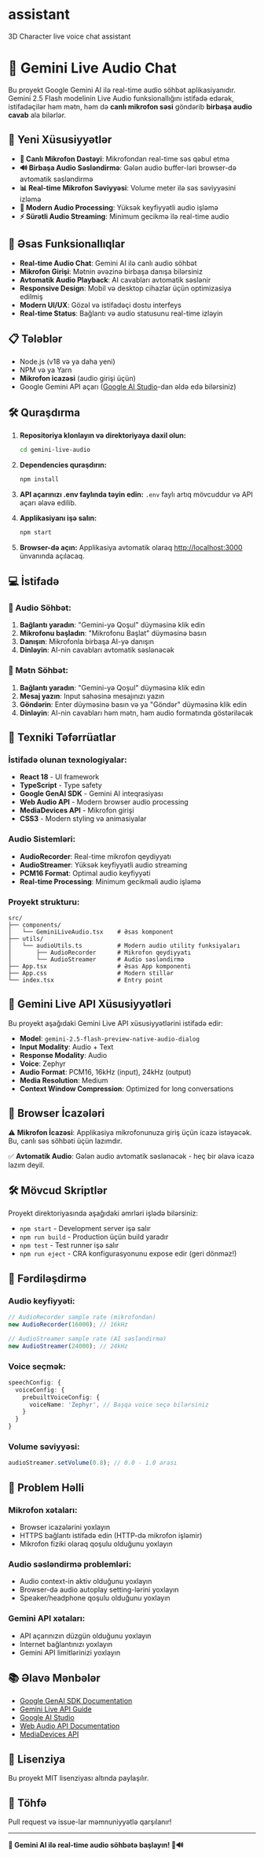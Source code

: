 # assistant
3D Character live voice chat assistant


# 🎤 Gemini Live Audio Chat

Bu proyekt Google Gemini AI ilə real-time audio söhbət aplikasiyanıdır. Gemini 2.5 Flash modelinin Live Audio funksionallığını istifadə edərək, istifadəçilər həm mətn, həm də **canlı mikrofon səsi** göndərib **birbaşa audio cavab** ala bilərlər.

## 🚀 Yeni Xüsusiyyətlər

- **🎤 Canlı Mikrofon Dəstəyi**: Mikrofondan real-time səs qəbul etmə
- **🔊 Birbaşa Audio Səsləndirmə**: Gələn audio buffer-ləri browser-də avtomatik səsləndirmə
- **📊 Real-time Mikrofon Səviyyəsi**: Volume meter ilə səs səviyyəsini izləmə
- **🎯 Modern Audio Processing**: Yüksək keyfiyyətli audio işləmə
- **⚡ Sürətli Audio Streaming**: Minimum gecikmə ilə real-time audio

## 🎯 Əsas Funksionallıqlar

- **Real-time Audio Chat**: Gemini AI ilə canlı audio söhbət
- **Mikrofon Girişi**: Mətnin əvəzinə birbaşa danışa bilərsiniz
- **Avtomatik Audio Playback**: AI cavabları avtomatik səslənir
- **Responsive Design**: Mobil və desktop cihazlar üçün optimizasiya edilmiş
- **Modern UI/UX**: Gözəl və istifadəçi dostu interfeys
- **Real-time Status**: Bağlantı və audio statusunu real-time izləyin

## 📋 Tələblər

- Node.js (v18 və ya daha yeni)
- NPM və ya Yarn
- **Mikrofon icazəsi** (audio girişi üçün)
- Google Gemini API açarı ([Google AI Studio](https://aistudio.google.com/)-dan əldə edə bilərsiniz)

## 🛠️ Quraşdırma

1. **Repositoriya klonlayın və direktoriyaya daxil olun:**
   ```bash
   cd gemini-live-audio
   ```

2. **Dependencies quraşdırın:**
   ```bash
   npm install
   ```

3. **API açarınızı .env faylında təyin edin:**
   `.env` faylı artıq mövcuddur və API açarı əlavə edilib.

4. **Applikasiyanı işə salın:**
   ```bash
   npm start
   ```

5. **Browser-də açın:**
   Applikasiya avtomatik olaraq [http://localhost:3000](http://localhost:3000) ünvanında açılacaq.

## 💻 İstifadə

### 🎤 Audio Söhbət:
1. **Bağlantı yaradın**: "Gemini-yə Qoşul" düyməsinə klik edin
2. **Mikrofonu başladın**: "Mikrofonu Başlat" düyməsinə basın
3. **Danışın**: Mikrofonla birbaşa AI-yə danışın
4. **Dinləyin**: AI-nin cavabları avtomatik səslənəcək

### 📝 Mətn Söhbət:
1. **Bağlantı yaradın**: "Gemini-yə Qoşul" düyməsinə klik edin
2. **Mesaj yazın**: Input sahəsinə mesajınızı yazın
3. **Göndərin**: Enter düyməsinə basın və ya "Göndər" düyməsinə klik edin
4. **Dinləyin**: AI-nin cavabları həm mətn, həm audio formatında göstəriləcək

## 🔧 Texniki Təfərrüatlar

### İstifadə olunan texnologiyalar:
- **React 18** - UI framework
- **TypeScript** - Type safety
- **Google GenAI SDK** - Gemini AI inteqrasiyası
- **Web Audio API** - Modern browser audio processing
- **MediaDevices API** - Mikrofon girişi
- **CSS3** - Modern styling və animasiyalar

### Audio Sistemləri:
- **AudioRecorder**: Real-time mikrofon qeydiyyatı
- **AudioStreamer**: Yüksək keyfiyyətli audio streaming
- **PCM16 Format**: Optimal audio keyfiyyəti
- **Real-time Processing**: Minimum gecikməli audio işləmə

### Proyekt strukturu:
```
src/
├── components/
│   └── GeminiLiveAudio.tsx    # Əsas komponent
├── utils/
│   └── audioUtils.ts          # Modern audio utility funksiyaları
│       ├── AudioRecorder      # Mikrofon qeydiyyatı
│       └── AudioStreamer      # Audio səsləndirmə
├── App.tsx                    # Əsas App komponenti
├── App.css                    # Modern stillər
└── index.tsx                  # Entry point
```

## 🎯 Gemini Live API Xüsusiyyətləri

Bu proyekt aşağıdaki Gemini Live API xüsusiyyətlərini istifadə edir:

- **Model**: `gemini-2.5-flash-preview-native-audio-dialog`
- **Input Modality**: Audio + Text
- **Response Modality**: Audio
- **Voice**: Zephyr
- **Audio Format**: PCM16, 16kHz (input), 24kHz (output)
- **Media Resolution**: Medium
- **Context Window Compression**: Optimized for long conversations

## 🔐 Browser İcazələri

⚠️ **Mikrofon İcazəsi**: Applikasiya mikrofonunuza giriş üçün icazə istəyəcək. Bu, canlı səs söhbəti üçün lazımdır.

✅ **Avtomatik Audio**: Gələn audio avtomatik səslənəcək - heç bir əlavə icazə lazım deyil.

## 🛠️ Mövcud Skriptlər

Proyekt direktoriyasında aşağıdaki əmrləri işlədə bilərsiniz:

- `npm start` - Development server işə salır
- `npm run build` - Production üçün build yaradır
- `npm test` - Test runner işə salır
- `npm run eject` - CRA konfigurasyonunu expose edir (geri dönməz!)

## 🎨 Fərdiləşdirmə

### Audio keyfiyyəti:
```typescript
// AudioRecorder sample rate (mikrofondan)
new AudioRecorder(16000); // 16kHz

// AudioStreamer sample rate (AI səsləndirmə)
new AudioStreamer(24000); // 24kHz
```

### Voice seçmək:
```typescript
speechConfig: {
  voiceConfig: {
    prebuiltVoiceConfig: {
      voiceName: 'Zephyr', // Başqa voice seçə bilərsiniz
    }
  }
}
```

### Volume səviyyəsi:
```typescript
audioStreamer.setVolume(0.8); // 0.0 - 1.0 arası
```

## 🐛 Problem Həlli

### Mikrofon xətaları:
- Browser icazələrini yoxlayın
- HTTPS bağlantı istifadə edin (HTTP-də mikrofon işləmir)
- Mikrofon fiziki olaraq qoşulu olduğunu yoxlayın

### Audio səsləndirmə problemləri:
- Audio context-in aktiv olduğunu yoxlayın
- Browser-də audio autoplay setting-lərini yoxlayın
- Speaker/headphone qoşulu olduğunu yoxlayın

### Gemini API xətaları:
- API açarınızın düzgün olduğunu yoxlayın
- Internet bağlantınızı yoxlayın
- Gemini API limitlərinizi yoxlayın

## 📚 Əlavə Mənbələr

- [Google GenAI SDK Documentation](https://googleapis.github.io/js-genai/)
- [Gemini Live API Guide](https://github.com/googleapis/js-genai)
- [Google AI Studio](https://aistudio.google.com/)
- [Web Audio API Documentation](https://developer.mozilla.org/en-US/docs/Web/API/Web_Audio_API)
- [MediaDevices API](https://developer.mozilla.org/en-US/docs/Web/API/MediaDevices)

## 📄 Lisenziya

Bu proyekt MIT lisenziyası altında paylaşılır.

## 🤝 Töhfə

Pull request və issue-lar məmnuniyyətlə qarşılanır!

---

**🎉 Gemini AI ilə real-time audio söhbətə başlayın! 🎤🔊**
